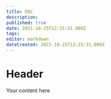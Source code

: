 ```yaml
---
title: DOL
description: 
published: true
date: 2021-10-25T12:25:31.809Z
tags: 
editor: markdown
dateCreated: 2021-10-25T12:25:31.809Z
---
```


# Header
Your content here